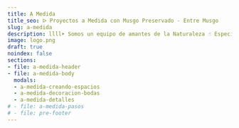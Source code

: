 ```yaml
---
title: A Medida
title_seo: ᐅ Proyectos a Medida con Musgo Preservado - Entre Musgo
slug: a-medida
description: llll➤ Somos un equipo de amantes de la Naturaleza ☝ Especializadas en Diseño de Interiores con Musgo Preservado.
image: logo.png
draft: true
noindex: false
sections:
- file: a-medida-header
- file: a-medida-body
  modals:
  - a-medida-creando-espacios
  - a-medida-decoracion-bodas
  - a-medida-detalles
# - file: a-medida-pasos
# - file: pre-footer
---
```

